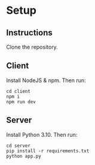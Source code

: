 # Setup
## Instructions
Clone the repository.

## Client
Install NodeJS & npm. 
Then run:
```
cd client
npm i
npm run dev
```

## Server
Install Python 3.10.
Then run:
```
cd server
pip install -r requirements.txt
python app.py
```